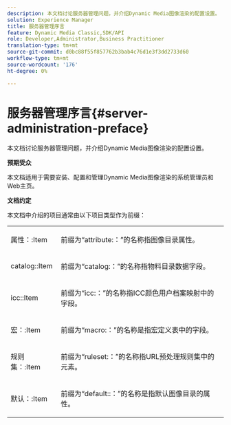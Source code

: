 ```yaml
---
description: 本文档讨论服务器管理问题，并介绍Dynamic Media图像渲染的配置设置。
solution: Experience Manager
title: 服务器管理序言
feature: Dynamic Media Classic,SDK/API
role: Developer,Administrator,Business Practitioner
translation-type: tm+mt
source-git-commit: d0bc88f55f857762b3bab4c76d1e3f3dd2733d60
workflow-type: tm+mt
source-wordcount: '176'
ht-degree: 0%

---
```



# 服务器管理序言{#server-administration-preface}

本文档讨论服务器管理问题，并介绍Dynamic Media图像渲染的配置设置。

**预期受众**

本文档适用于需要安装、配置和管理Dynamic Media图像渲染的系统管理员和Web主页。

**文档约定**

本文档中介绍的项目通常由以下项目类型作为前缀：

<table id="simpletable_E96BA470B3CE4266A9E6ED0440A56C40"> 
 <tr class="strow"> 
  <td class="stentry"> <p>属性：:Item </p></td> 
  <td class="stentry"> <p>前缀为“attribute:：”的名称指图像目录属性。 </p></td> 
 </tr> 
 <tr class="strow"> 
  <td class="stentry"> <p>catalog::Item </p></td> 
  <td class="stentry"> <p>前缀为“catalog:：”的名称指物料目录数据字段。 </p></td> 
 </tr> 
 <tr class="strow"> 
  <td class="stentry"> <p>icc::Item </p></td> 
  <td class="stentry"> <p>前缀为“icc:：”的名称指ICC颜色用户档案映射中的字段。 </p></td> 
 </tr> 
 <tr class="strow"> 
  <td class="stentry"> <p>宏：:Item </p></td> 
  <td class="stentry"> <p>前缀为“macro:：”的名称是指宏定义表中的字段。 </p></td> 
 </tr> 
 <tr class="strow"> 
  <td class="stentry"> <p>规则集：:Item </p></td> 
  <td class="stentry"> <p>前缀为“ruleset:：”的名称指URL预处理规则集中的元素。 </p></td> 
 </tr> 
 <tr class="strow"> 
  <td class="stentry"> <p>默认：:Item </p></td> 
  <td class="stentry"> <p>前缀为“default::：”的名称是指默认图像目录的属性。 </p></td> 
 </tr> 
</table>

